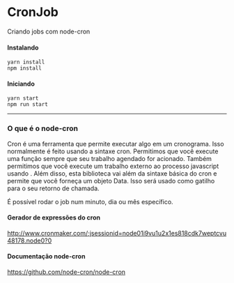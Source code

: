 # CronJob
Criando jobs com node-cron

#### Instalando
````
yarn install
npm install

````
#### Iniciando
````
yarn start
npm run start

````

<hr />

### O que é o node-cron

Cron é uma ferramenta que permite executar algo em um cronograma. Isso normalmente é feito usando a sintaxe cron. Permitimos que você execute uma função sempre que seu trabalho agendado for acionado. Também permitimos que você execute um trabalho externo ao processo javascript usando . Além disso, esta biblioteca vai além da sintaxe básica do cron e permite que você forneça um objeto Data. Isso será usado como gatilho para o seu retorno de chamada.
 
É possível rodar o job num minuto, dia ou mês específico.

#### Gerador de expressões do cron
http://www.cronmaker.com/;jsessionid=node01i9vu1u2x1es818cdk7weptcvu48178.node0?0

#### Documentação node-cron
https://github.com/node-cron/node-cron